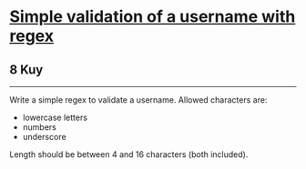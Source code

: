 <h1><a href="https://www.codewars.com/kata/56a3f08aa9a6cc9b75000023">Simple validation of a username with regex</a></h1>
<h2>8 Kuy</h2>
<hr/>
<p>Write a simple regex to validate a username. Allowed characters are:</p>
<ul>
<li>lowercase letters</li>
<li>numbers</li>
<li>underscore</li>
</ul>
<p>Length should be between 4 and 16 characters (both included).</p>